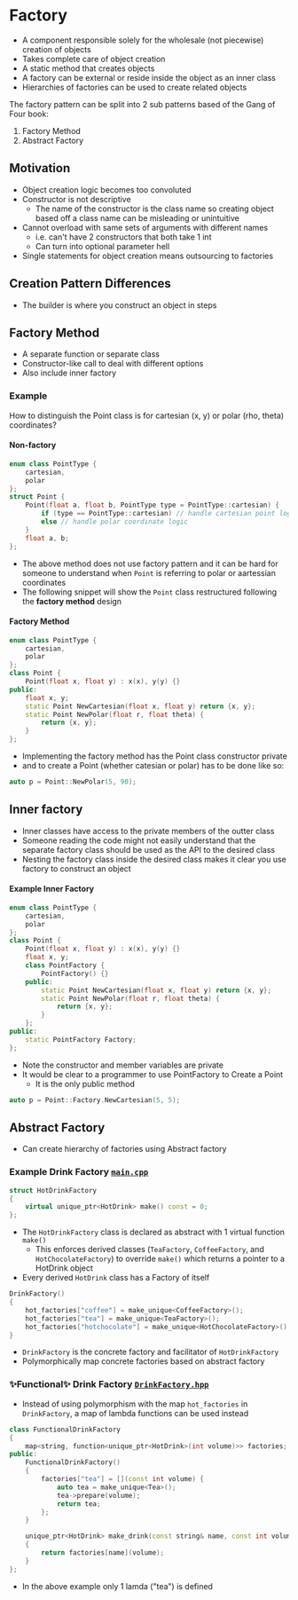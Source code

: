 # Factory

- A component responsible solely for the wholesale (not piecewise) creation of objects
- Takes complete care of object creation
- A static method that creates objects
- A factory can be external or reside inside the object as an inner class
- Hierarchies of factories can be used to create related objects

The factory pattern can be split into 2 sub patterns based of the Gang of Four book:
1. Factory Method
2. Abstract Factory

## Motivation
- Object creation logic becomes too convoluted
- Constructor is not descriptive
    - The name of the constructor is the class name so creating object based off a class name can be misleading or unintuitive
- Cannot overload with same sets of arguments with different names
    - i.e. can't have 2 constructors that both take 1 int
    - Can turn into optional parameter hell
- Single statements for object creation means outsourcing to factories

## Creation Pattern Differences
- The builder is where you construct an object in steps

## Factory Method
- A separate function or separate class
- Constructor-like call to deal with different options
- Also include inner factory

### Example
How to distinguish the Point class is for cartesian (x, y) or polar (rho, theta) coordinates?
#### Non-factory
```c++
enum class PointType {
    cartesian,
    polar
};
struct Point {
    Point(float a, float b, PointType type = PointType::cartesian) {
        if (type == PointType::cartesian) // handle cartesian point logic
        else // handle polar coordinate logic
    }
    float a, b;
};
```
- The above method does not use factory pattern and it can be hard for someone to understand when `Point` is referring to polar or aartessian coordinates
- The following snippet will show the `Point` class restructured following the **factory method** design
#### Factory Method
```c++
enum class PointType {
    cartesian,
    polar
};
class Point {
    Point(float x, float y) : x(x), y(y) {}
public:
    float x, y;
    static Point NewCartesian(float x, float y) return {x, y};
    static Point NewPolar(float r, float theta) {
        return {x, y};
    }
};
```
- Implementing the factory method has the Point class constructor private
- and to create a Point (whether catesian or polar) has to be done like so:
```c++
auto p = Point::NewPolar(5, 90);
```

## Inner factory
- Inner classes have access to the private members of the outter class
- Someone reading the code might not easily understand that the separate factory class should be used as the API to the desired class
- Nesting the factory class inside the desired class makes it clear you use factory to construct an object

#### Example Inner Factory
```c++
enum class PointType {
    cartesian,
    polar
};
class Point {
    Point(float x, float y) : x(x), y(y) {}
    float x, y;
    class PointFactory {
        PointFactory() {}
    public:
        static Point NewCartesian(float x, float y) return {x, y};
        static Point NewPolar(float r, float theta) {
            return {x, y};
        }
    };
public:
    static PointFactory Factory;
};
```
- Note the constructor and member variables are private
- It would be clear to a programmer to use PointFactory to Create a Point
   - It is the only public method
```c++
auto p = Point::Factory.NewCartesian(5, 5);
```

## Abstract Factory
- Can create hierarchy of factories using Abstract factory

### Example Drink Factory [`main.cpp`](main.cpp)
```cpp
struct HotDrinkFactory
{
    virtual unique_ptr<HotDrink> make() const = 0;
};
```
- The `HotDrinkFactory` class is declared as abstract with 1 virtual function `make()`
  - This enforces derived classes (`TeaFactory`, `CoffeeFactory`, and `HotChocolateFactory`) to override `make()` which returns a pointer to a HotDrink object
- Every derived `HotDrink` class has a Factory of itself
```cpp
DrinkFactory()
{
    hot_factories["coffee"] = make_unique<CoffeeFactory>();
    hot_factories["tea"] = make_unique<TeaFactory>();
    hot_factories["hotchocolate"] = make_unique<HotChocolateFactory>();
}
```
- `DrinkFactory` is the concrete factory and facilitator of `HotDrinkFactory`
- Polymorphically map concrete factories based on abstract factory

### ✨Functional✨ Drink Factory [`DrinkFactory.hpp`](DrinkFactory.hpp)
- Instead of using polymorphism with the map `hot_factories` in `DrinkFactory`, a map of lambda functions can be used instead
```cpp
class FunctionalDrinkFactory
{
    map<string, function<unique_ptr<HotDrink>(int volume)>> factories;
public:
    FunctionalDrinkFactory()
    {
        factories["tea"] = [](const int volume) {
            auto tea = make_unique<Tea>();
            tea->prepare(volume);
            return tea;
        };
    }

    unique_ptr<HotDrink> make_drink(const string& name, const int volume=100)
    {
        return factories[name](volume);
    }
};
```
- In the above example only 1 lamda ("tea") is defined
